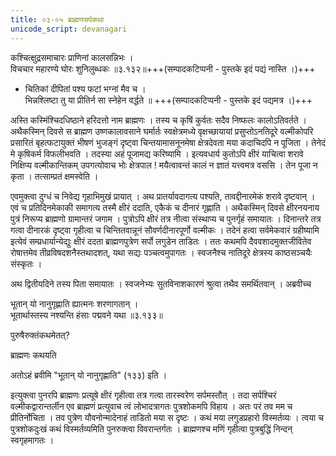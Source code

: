 ```yaml
---
title: ०३-०५ ब्राह्मणसर्पकथा
unicode_script: devanagari
---
```


कश्चित्क्षुद्रसमाचारः प्राणिनां कालसन्निभः ।  
विचचार महारण्ये घोरः शुनिलुब्धकः ॥३.१३२॥+++(सम्पादकटिप्पनी - पुस्तके इदं पद्यं नास्ति ।)+++  

  - चितिकां दीपितां पश्य फटां भग्नां मैव च ।  
  भिन्नश्लिष्टा तु या प्रीतिर्न सा स्नेहेन वर्द्धते ॥ +++(सम्पादकटिप्पनी - पुस्तके इदं पद्यमत्र ।)+++

अस्ति कस्मिंश्चिदधिष्ठाने हरिदत्तो नाम ब्राह्मणः । तस्य च कृषिं कुर्वतः सदैव निष्फलः कालोऽतिवर्तते । अथैकस्मिन् दिवसे स ब्राह्मण उष्णकालावसाने घर्मार्तः स्वक्षेत्रमध्ये वृक्षच्छायायां प्रसुप्तोऽनतिदूरे वल्मीकोपरि प्रसारितं बृहत्फटायुक्तं भीषणं भुजङ्गं दृष्ट्वा चिन्तयामासनूनमेषा क्षेत्रदेवता मया कदाचिदपि न पूजिता । तेनेदं मे कृषिकर्म विफलीभवति । तदस्या अहं पूजामद्य करिष्यामि । इत्यवधार्य कुतोऽपि क्षीरं याचित्वा शरावे निक्षिप्य वल्मीकान्तिकम् उपगत्योवाच भोः क्षेत्रपाल ! मयैत्वावन्तं कालं न ज्ञातं यत्त्वमत्र वससि । तेन पूजा न कृता । तत्साम्प्रतं क्षमस्वेति ।  

एवमुक्त्वा दुग्धं च निवेद्य गृहाभिमुखं प्रायात् । अथ प्रातर्यावदागत्य पश्यति, तावद्दीनारमेकं शरावे दृष्टवान् । एवं च प्रतिदिनमेकाकी समागत्य तस्मै क्षीरं ददाति, एकैकं च दीनारं गृह्णाति । अथैकस्मिन् दिवसे क्षीरनयनाय पुत्रं निरूप्य ब्राह्मणो ग्रामान्तरं जगाम । पुत्रोऽपि क्षीरं तत्र नीत्वा संस्थाप्य च पुनर्गृहं समायातः । दिनान्तरे तत्र गत्वा दीनारकं दृष्ट्वा गृहीत्वा च चिन्तितवान्नूनं सौवर्णदीनारपूर्णो वल्मीकः । तदेनं हत्वा सर्वमेकवारं ग्रहीष्यामि इत्येवं सम्प्रधार्यान्येद्युः
क्षीरं ददता ब्राह्मणपुत्रेण सर्पो लगुडेन ताडितः । ततः कथमपि दैववशादमुक्तजीवितेव रोषात्तमेव तीव्रविषदशनैस्तथादशत्, यथा सद्यः पञ्चत्वमुपागतः । स्वजनैश्च नातिदूरे क्षेत्रस्य काष्ठसञ्चयैः संस्कृतः ।  

अथ द्वितीयदिने तस्य पिता समायातः । स्वजनेभ्यः सुतविनाशकारणं श्रुत्वा तथैव समर्थितवान् । अब्रवीच्च

भूतान् यो नानुगृह्णाति ह्यात्मनः शरणागतान् ।  
भूतार्थास्तस्य नश्यन्ति हंसाः पद्मवने यथा ॥३.१३३॥

पुरुषैरुक्तंकथमेतत्?

ब्राह्मणः कथयति

<div class="js_include" url="../03-06_haimahamsakathA/"  newLevelForH1="3" includeTitle="true"> </div>

अतोऽहं ब्रवीमि "भूतान् यो नानुगृह्णाति" (१३३) इति ।

इत्युक्त्वा पुनरपि ब्राह्मणः प्रत्यूषे क्षीरं गृहीत्वा तत्र गत्वा तारस्वरेण सर्पमस्तौत् । तदा सर्पश्चिरं वल्मीकद्वारान्तर्लीन एव ब्राह्मणं प्रत्युवाच त्वं लोभादत्रागतः पुत्रशोकमपि विहाय । अतः परं तव मम च प्रीतिर्नोचिता । तव पुत्रेण यौवनोन्मादेनाहं ताडितो मया स दृष्टः । कथं मया लगुडप्रहारो विस्मर्तव्यः । त्वया च पुत्रशोकदुःखं कथं विस्मर्तव्यमिति पुनरुक्त्वा विवरान्तर्गतः । ब्राह्मणश्च मणिं गृहीत्वा पुत्रबुद्धिं निन्दन् स्वगृहमागतः । 
